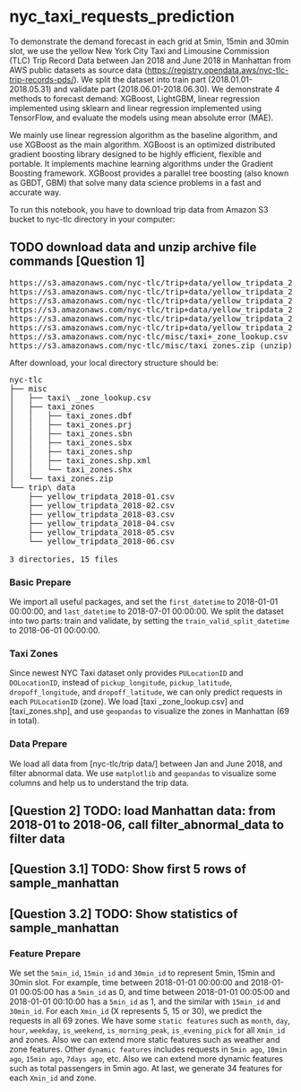 # nyc_taxi_requests_prediction
To demonstrate the demand forecast in each grid at 5min, 15min and 30min slot, we use the yellow New York City Taxi and Limousine Commission (TLC) Trip Record Data between Jan 2018 and June 2018 in Manhattan from AWS public datasets as source data (https://registry.opendata.aws/nyc-tlc-trip-records-pds/). We split the dataset into train part (2018.01.01-2018.05.31) and validate part (2018.06.01-2018.06.30). We demonstrate 4 methods to forecast demand: XGBoost, LightGBM, linear regression implemented using sklearn and linear regression implemented using TensorFlow, and evaluate the models using mean absolute error (MAE).

We mainly use linear regression algorithm as the baseline algorithm, and use XGBoost as the main algorithm. XGBoost is an optimized distributed gradient boosting library designed to be highly efficient, flexible and portable. It implements machine learning algorithms under the Gradient Boosting framework. XGBoost provides a parallel tree boosting (also known as GBDT, GBM) that solve many data science problems in a fast and accurate way.

To run this notebook, you have to download trip data from Amazon S3 bucket to nyc-tlc directory in your computer:

## TODO download data and unzip archive file commands [Question 1]
<pre>
https://s3.amazonaws.com/nyc-tlc/trip+data/yellow_tripdata_2018-01.csv
https://s3.amazonaws.com/nyc-tlc/trip+data/yellow_tripdata_2018-02.csv
https://s3.amazonaws.com/nyc-tlc/trip+data/yellow_tripdata_2018-03.csv
https://s3.amazonaws.com/nyc-tlc/trip+data/yellow_tripdata_2018-04.csv
https://s3.amazonaws.com/nyc-tlc/trip+data/yellow_tripdata_2018-05.csv
https://s3.amazonaws.com/nyc-tlc/trip+data/yellow_tripdata_2018-06.csv
https://s3.amazonaws.com/nyc-tlc/misc/taxi+_zone_lookup.csv
https://s3.amazonaws.com/nyc-tlc/misc/taxi_zones.zip (unzip)
</pre>

After download, your local directory structure should be:

<pre>
nyc-tlc
├── misc
│   ├── taxi\ _zone_lookup.csv
│   ├── taxi_zones
│   │   ├── taxi_zones.dbf
│   │   ├── taxi_zones.prj
│   │   ├── taxi_zones.sbn
│   │   ├── taxi_zones.sbx
│   │   ├── taxi_zones.shp
│   │   ├── taxi_zones.shp.xml
│   │   └── taxi_zones.shx
│   └── taxi_zones.zip
└── trip\ data
    ├── yellow_tripdata_2018-01.csv
    ├── yellow_tripdata_2018-02.csv
    ├── yellow_tripdata_2018-03.csv
    ├── yellow_tripdata_2018-04.csv
    ├── yellow_tripdata_2018-05.csv
    └── yellow_tripdata_2018-06.csv

3 directories, 15 files
</pre>

### Basic Prepare

We import all useful packages, and set the `first_datetime` to 2018-01-01 00:00:00, and `last_datetime` to 2018-07-01 00:00:00. We split the dataset into two parts: train and validate, by setting the `train_valid_split_datetime` to 2018-06-01 00:00:00.

### Taxi Zones

Since newest NYC Taxi dataset only provides `PULocationID` and `DOLocationID`, instead of `pickup_longitude`, `pickup_latitude`, `dropoff_longitude`, and `dropoff_latitude`, we can only predict requests in each `PULocationID` (zone). We load [taxi _zone_lookup.csv] and [taxi_zones.shp], and use `geopandas` to visualize the zones in Manhattan (69 in total).


### Data Prepare

We load all data from [nyc-tlc/trip data/] between Jan and June 2018, and filter abnormal data. We use `matplotlib` and `geopandas` to visualize some columns and help us to understand the trip data.

## [Question 2] TODO: load Manhattan data: from 2018-01 to 2018-06, call filter_abnormal_data to filter data

## [Question 3.1] TODO: Show first 5 rows of sample_manhattan

## [Question 3.2] TODO: Show statistics of sample_manhattan

### Feature Prepare

We set the `5min_id`, `15min_id` and `30min_id` to represent 5min, 15min and 30min slot. For example, time between 2018-01-01 00:00:00 and 2018-01-01 00:05:00 has a `5min_id` as 0, and time between 2018-01-01 00:05:00 and 2018-01-01 00:10:00 has a `5min_id` as 1, and the similar with `15min_id` and `30min_id`. For each `Xmin_id` (X represents 5, 15 or 30), we predict the requests in all 69 zones. We have some `static features` such as `month`, `day`, `hour`, `weekday`, `is_weekend`, `is_morning_peak`, `is_evening_pick` for all `Xmin_id` and zones. Also we can extend more static features such as weather and zone features. Other `dynamic features` includes requests in `5min ago`, `10min ago`, `15min ago`, `7days ago`, etc. Also we can extend more dynamic features such as total passengers in 5min ago. At last, we generate 34 features for each `Xmin_id` and zone.